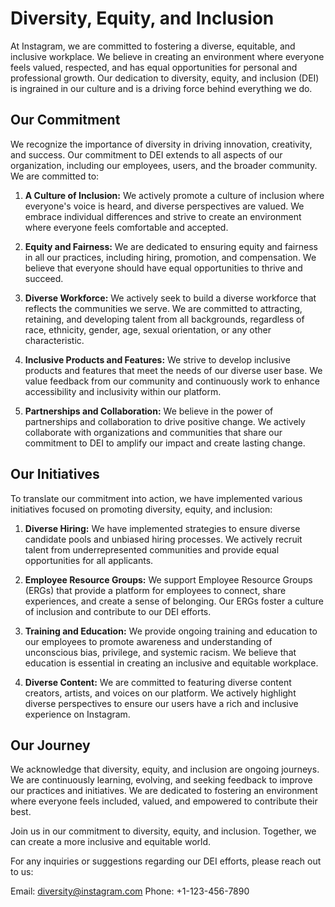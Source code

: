 # Diversity, Equity, and Inclusion

At Instagram, we are committed to fostering a diverse, equitable, and inclusive workplace. We believe in creating an environment where everyone feels valued, respected, and has equal opportunities for personal and professional growth. Our dedication to diversity, equity, and inclusion (DEI) is ingrained in our culture and is a driving force behind everything we do.

## Our Commitment

We recognize the importance of diversity in driving innovation, creativity, and success. Our commitment to DEI extends to all aspects of our organization, including our employees, users, and the broader community. We are committed to:

1. **A Culture of Inclusion:** We actively promote a culture of inclusion where everyone's voice is heard, and diverse perspectives are valued. We embrace individual differences and strive to create an environment where everyone feels comfortable and accepted.

2. **Equity and Fairness:** We are dedicated to ensuring equity and fairness in all our practices, including hiring, promotion, and compensation. We believe that everyone should have equal opportunities to thrive and succeed.

3. **Diverse Workforce:** We actively seek to build a diverse workforce that reflects the communities we serve. We are committed to attracting, retaining, and developing talent from all backgrounds, regardless of race, ethnicity, gender, age, sexual orientation, or any other characteristic.

4. **Inclusive Products and Features:** We strive to develop inclusive products and features that meet the needs of our diverse user base. We value feedback from our community and continuously work to enhance accessibility and inclusivity within our platform.

5. **Partnerships and Collaboration:** We believe in the power of partnerships and collaboration to drive positive change. We actively collaborate with organizations and communities that share our commitment to DEI to amplify our impact and create lasting change.

## Our Initiatives

To translate our commitment into action, we have implemented various initiatives focused on promoting diversity, equity, and inclusion:

1. **Diverse Hiring:** We have implemented strategies to ensure diverse candidate pools and unbiased hiring processes. We actively recruit talent from underrepresented communities and provide equal opportunities for all applicants.

2. **Employee Resource Groups:** We support Employee Resource Groups (ERGs) that provide a platform for employees to connect, share experiences, and create a sense of belonging. Our ERGs foster a culture of inclusion and contribute to our DEI efforts.

3. **Training and Education:** We provide ongoing training and education to our employees to promote awareness and understanding of unconscious bias, privilege, and systemic racism. We believe that education is essential in creating an inclusive and equitable workplace.

4. **Diverse Content:** We are committed to featuring diverse content creators, artists, and voices on our platform. We actively highlight diverse perspectives to ensure our users have a rich and inclusive experience on Instagram.

## Our Journey

We acknowledge that diversity, equity, and inclusion are ongoing journeys. We are continuously learning, evolving, and seeking feedback to improve our practices and initiatives. We are dedicated to fostering an environment where everyone feels included, valued, and empowered to contribute their best.

Join us in our commitment to diversity, equity, and inclusion. Together, we can create a more inclusive and equitable world.

For any inquiries or suggestions regarding our DEI efforts, please reach out to us:

Email: diversity@instagram.com
Phone: +1-123-456-7890